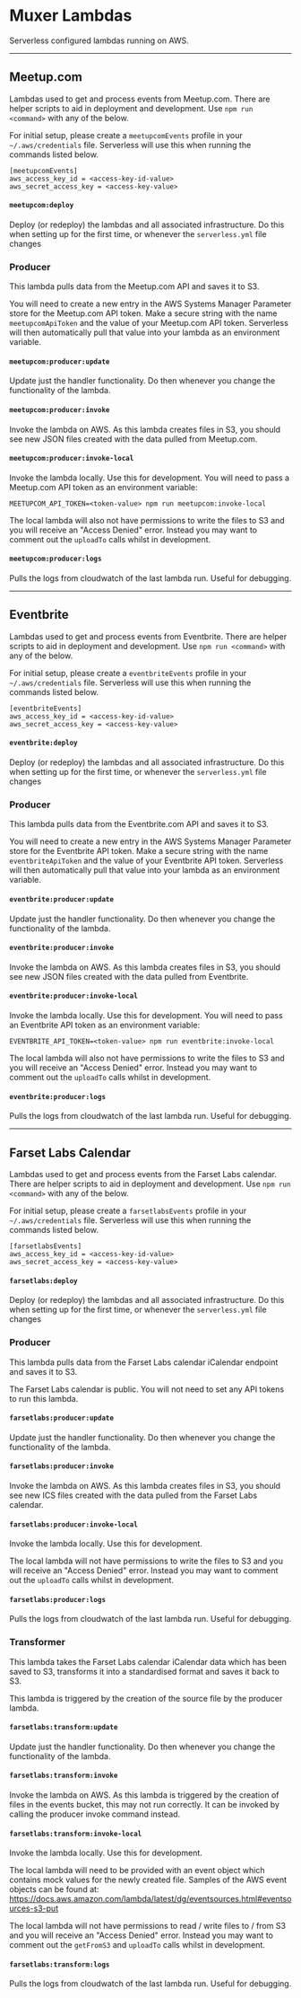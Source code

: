 # Muxer Lambdas

Serverless configured lambdas running on AWS.

---

## Meetup.com

Lambdas used to get and process events from Meetup.com. There are helper scripts
to aid in deployment and development. Use `npm run <command>` with any of the
below.

For initial setup, please create a `meetupcomEvents` profile in your
`~/.aws/credentials` file. Serverless will use this when running the commands
listed below.

```
[meetupcomEvents]
aws_access_key_id = <access-key-id-value>
aws_secret_access_key = <access-key-value>
```

#### `meetupcom:deploy`

Deploy (or redeploy) the lambdas and all associated infrastructure. Do this
when setting up for the first time, or whenever the `serverless.yml` file
changes


### Producer

This lambda pulls data from the Meetup.com API and saves it to S3.

You will need to create a new entry in the AWS Systems Manager Parameter store
for the Meetup.com API token. Make a secure string with the name
`meetupcomApiToken` and the value of your Meetup.com API token. Serverless will
then automatically pull that value into your lambda as an environment variable.

#### `meetupcom:producer:update`

Update just the handler functionality. Do then whenever you change the
functionality of the lambda.

#### `meetupcom:producer:invoke`

Invoke the lambda on AWS. As this lambda creates files in S3, you should see new
JSON files created with the data pulled from Meetup.com.

#### `meetupcom:producer:invoke-local`

Invoke the lambda locally. Use this for development. You will need to pass a
Meetup.com API token as an environment variable:

```
MEETUPCOM_API_TOKEN=<token-value> npm run meetupcom:invoke-local
```

The local lambda will also not have permissions to write the files to S3 and you
will receive an "Access Denied" error. Instead you may want to comment out the
`uploadTo` calls whilst in development.

#### `meetupcom:producer:logs`

Pulls the logs from cloudwatch of the last lambda run. Useful for debugging.

---

## Eventbrite

Lambdas used to get and process events from Eventbrite. There are helper scripts
to aid in deployment and development. Use `npm run <command>` with any of the
below.

For initial setup, please create a `eventbriteEvents` profile in your
`~/.aws/credentials` file. Serverless will use this when running the commands
listed below.

```
[eventbriteEvents]
aws_access_key_id = <access-key-id-value>
aws_secret_access_key = <access-key-value>
```

#### `eventbrite:deploy`

Deploy (or redeploy) the lambdas and all associated infrastructure. Do this
when setting up for the first time, or whenever the `serverless.yml` file
changes


### Producer

This lambda pulls data from the Eventbrite.com API and saves it to S3.

You will need to create a new entry in the AWS Systems Manager Parameter store
for the Eventbrite API token. Make a secure string with the name
`eventbriteApiToken` and the value of your Eventbrite API token. Serverless will
then automatically pull that value into your lambda as an environment variable.

#### `eventbrite:producer:update`

Update just the handler functionality. Do then whenever you change the
functionality of the lambda.

#### `eventbrite:producer:invoke`

Invoke the lambda on AWS. As this lambda creates files in S3, you should see new
JSON files created with the data pulled from Eventbrite.

#### `eventbrite:producer:invoke-local`

Invoke the lambda locally. Use this for development. You will need to pass an
Eventbrite API token as an environment variable:

```
EVENTBRITE_API_TOKEN=<token-value> npm run eventbrite:invoke-local
```

The local lambda will also not have permissions to write the files to S3 and you
will receive an "Access Denied" error. Instead you may want to comment out the
`uploadTo` calls whilst in development.

#### `eventbrite:producer:logs`

Pulls the logs from cloudwatch of the last lambda run. Useful for debugging.

---

## Farset Labs Calendar

Lambdas used to get and process events from the Farset Labs calendar. There are
helper scripts to aid in deployment and development. Use `npm run <command>`
with any of the below.

For initial setup, please create a `farsetlabsEvents` profile in your
`~/.aws/credentials` file. Serverless will use this when running the commands
listed below.

```
[farsetlabsEvents]
aws_access_key_id = <access-key-id-value>
aws_secret_access_key = <access-key-value>
```

#### `farsetlabs:deploy`

Deploy (or redeploy) the lambdas and all associated infrastructure. Do this
when setting up for the first time, or whenever the `serverless.yml` file
changes


### Producer

This lambda pulls data from the Farset Labs calendar iCalendar endpoint and
saves it to S3.

The Farset Labs calendar is public. You will not need to set any API tokens to
run this lambda.

#### `farsetlabs:producer:update`

Update just the handler functionality. Do then whenever you change the
functionality of the lambda.

#### `farsetlabs:producer:invoke`

Invoke the lambda on AWS. As this lambda creates files in S3, you should see new
ICS files created with the data pulled from the Farset Labs calendar.

#### `farsetlabs:producer:invoke-local`

Invoke the lambda locally. Use this for development.

The local lambda will not have permissions to write the files to S3 and you
will receive an "Access Denied" error. Instead you may want to comment out the
`uploadTo` calls whilst in development.

#### `farsetlabs:producer:logs`

Pulls the logs from cloudwatch of the last lambda run. Useful for debugging.


### Transformer

This lambda takes the Farset Labs calendar iCalendar data which has been
saved to S3, transforms it into a standardised format and saves it back to S3.

This lambda is triggered by the creation of the source file by the producer
lambda.

#### `farsetlabs:transform:update`

Update just the handler functionality. Do then whenever you change the
functionality of the lambda.

#### `farsetlabs:transform:invoke`

Invoke the lambda on AWS. As this lambda is triggered by the creation of files
in the events bucket, this may not run correctly. It can be invoked by calling
the producer invoke command instead.

#### `farsetlabs:transform:invoke-local`

Invoke the lambda locally. Use this for development.

The local lambda will need to be provided with an event object which contains
mock values for the newly created file. Samples of the AWS event objects can be
found at:
https://docs.aws.amazon.com/lambda/latest/dg/eventsources.html#eventsources-s3-put

The local lambda will not have permissions to read / write files to / from S3
and you will receive an "Access Denied" error. Instead you may want to comment
out the `getFromS3` and `uploadTo` calls whilst in development.

#### `farsetlabs:transform:logs`

Pulls the logs from cloudwatch of the last lambda run. Useful for debugging.
